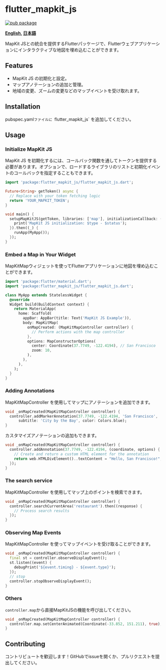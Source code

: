 # flutter_mapkit_js

[![pub package](https://img.shields.io/pub/v/flutter_mapkit_js.svg)](https://pub.dartlang.org/packages/flutter_mapkit_js)

**[English](https://github.com/zuvola/flutter_mapkit_js/blob/master/README.md), [日本語](https://github.com/zuvola/flutter_mapkit_js/blob/master/README_jp.md)**

MapKit JSとの統合を提供するFlutterパッケージで、Flutterウェブアプリケーションにインタラクティブな地図を埋め込むことができます。

## Features

- MapKit JS の初期化と設定。
- マップアノテーションの追加と管理。
- 地域の変更、ズームの変更などのマップイベントを受け取れます。

## Installation

pubspec.yaml`ファイルに `flutter_mapkit_js` を追加してください。

## Usage

### Initialize MapKit JS
MapKit JS を初期化するには、コールバック関数を通してトークンを提供する必要があります。オプションで、ロードするライブラリのリストと初期化イベントのコールバックを指定することもできます。

```dart
import 'package:flutter_mapkit_js/flutter_mapkit_js.dart';

Future<String> getToken() async {
  // Replace with your token fetching logic
  return 'YOUR_MAPKIT_TOKEN';
}

void main() {
  setupMapKitJS(getToken, libraries: ['map'], initializationCallback: (type, status) {
    print('MapKit JS initialization: $type - $status');
  }).then((_) {
    runApp(MyApp());
  });
}
```

### Embed a Map in Your Widget
MapKitMapウィジェットを使ってFlutterアプリケーションに地図を埋め込むことができます。

```dart
import 'package:flutter/material.dart';
import 'package:flutter_mapkit_js/flutter_mapkit_js.dart';

class MyApp extends StatelessWidget {
  @override
  Widget build(BuildContext context) {
    return MaterialApp(
      home: Scaffold(
        appBar: AppBar(title: Text('MapKit JS Example')),
        body: MapKitMap(
          onMapCreated: (MapKitMapController controller) {
            // Perform actions with the map controller
          },
          options: MapConstructorOptions(
            center: Coordinate(37.7749, -122.4194), // San Francisco
            zoom: 10,
          ),
        ),
      ),
    );
  }
}
```

### Adding Annotations
MapKitMapController を使用してマップにアノテーションを追加できます。

```dart
void _onMapCreated(MapKitMapController controller) {
  controller.addMarkerAnnotation(37.7749, -122.4194, 'San Francisco',
      subtitle: 'City by the Bay', color: Colors.blue);
}
```

カスタマイズアノテーションの追加もできます。

```dart
void _onMapCreated(MapKitMapController controller) {
  controller.addAnnotation(37.7749, -122.4194, (coordinate, options) {
    // Create and return a custom HTML element for the annotation
    return web.HTMLDivElement()..textContent = "Hello, San Francisco!";
  });
}
```

### The search service
MapKitMapController を使用してマップ上のポイントを検索できます。

```dart
void _onMapCreated(MapKitMapController controller) {
  controller.searchCurrentArea('restaurant').then((response) {
    // Process search results
  });
}
```

### Observing Map Events
MapKitMapController を使ってマップイベントを受け取ることができます。

```dart
void _onMapCreated(MapKitMapController controller) {
  final st = controller.observeDisplayEvent();
  st.listen((event) {
    debugPrint('${event.timing} - ${event.type}');
  });
  // stop
  controller.stopObserveDisplayEvent();
}
```

### Others

`controller.map`から直接MapKitJSの機能を呼び出してください。

```dart
void _onMapCreated(MapKitMapController controller) {
  controller.map.setCenterAnimated(Coordinate(-33.852, 151.211), true);
}
```

## Contributing

コントリビュートを歓迎します！GitHubでissueを開くか、プルリクエストを提出してください。

